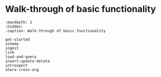 # Walk-through of basic functionality

```{toctree}
:maxdepth: 1
:hidden:
:caption: Walk-through of basic functionality

get-started
schema
ingest
link
load-and-query
insert-update-delete
introspect
share-cross-org
```
